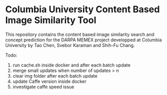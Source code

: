 # Columbia University Content Based Image Similarity Tool

This repository contains the content based image similarity search and concept prediction for the DARPA MEMEX project developped at Columbia University by Tao Chen, Svebor Karaman and Shih-Fu Chang.

Todo:

1. run cache.sh inside docker and after each batch update
2. merge small updates when number of updates > n
3. clear img folder after each batch update
4. update Caffe version inside docker 
5. investigate caffe speed issue
